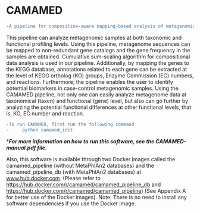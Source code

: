 # CAMAMED
```diff
-A pipeline for composition-aware mapping-based analysis of metagenomic data
```

This pipeline can analyze metagenomic samples at both taxonomic ‎and functional profiling levels. Using this pipeline, metagenome sequences can be mapped to non-‎redundant gene catalogs and the gene frequency in the samples are obtained. Cumulative sum-scaling ‎algorithm for compositional data analysis is used in our pipeline. Additionally, by mapping the genes to the ‎KEGG database, annotations related to each gene can be extracted at the level of KEGG ortholog (KO) ‎groups, Enzyme Commission (EC) numbers, and reactions. Furthermore, the pipeline enables the user to ‎identify potential biomarkers in case-control metagenomic samples. Using the CAMAMED pipeline, not ‎only one can easily analyze metagenome data at taxonomical (taxon) and functional (gene) level, but also ‎can go further by analyzing the potential functional differences at other functional levels, that is, KO, EC ‎number and reaction.

```diff
-To run CAMAMED, first run the following command
-     python camamed_init
```

****For more information on how to run this software, see the CAMAMED-manual.pdf file.***

Also, this software is available through two Docker images called the camamed_pipeline (without MetaPhlAn2 databases) and the camamed_pipeline_db (with MetaPhlAn2 databases) at www.hub.docker.com.
(Please refer to https://hub.docker.com/r/camamed/camamed_pipeline_db and https://hub.docker.com/r/camamed/camamed_pipeline) (See Appendix A for better use of the Docker images).
Note: There is no need to install any software dependencies if you use the Docker image.


